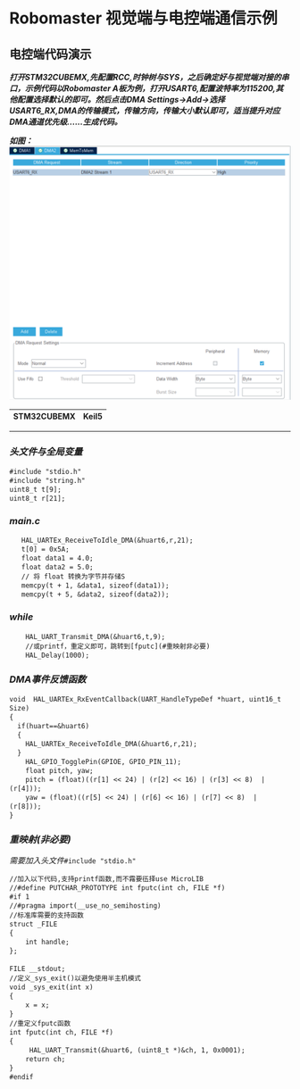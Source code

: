 # Robomaster 视觉端与电控端通信示例
## 电控端代码演示
***打开STM32CUBEMX,先配置RCC,时钟树与SYS，之后确定好与视觉端对接的串口，示例代码以Robomaster A板为例，打开USART6,配置波特率为115200,其他配置选择默认的即可。然后点击DMA Settings->Add->选择USART6_RX,DMA的传输模式，传输方向，传输大小默认即可，适当提升对应DMA通道优先级......生成代码。***

***如图：***
![alt text](<屏幕截图 2024-10-03 200428.png>)

STM32CUBEMX|Keil5
-|-

------


### _头文件与全局变量_
```
#include "stdio.h"
#include "string.h"
uint8_t t[9];
uint8_t r[21];
```

### _main.c_
```	
   HAL_UARTEx_ReceiveToIdle_DMA(&huart6,r,21);		
   t[0] = 0x5A;
   float data1 = 4.0;
   float data2 = 5.0;
   // 将 float 转换为字节并存储S
   memcpy(t + 1, &data1, sizeof(data1));
   memcpy(t + 5, &data2, sizeof(data2));
```

### _while_
```
    HAL_UART_Transmit_DMA(&huart6,t,9);	
    //或printf，重定义即可，跳转到[fputc](#重映射非必要)
	HAL_Delay(1000);
```

### _DMA事件反馈函数_
```
void  HAL_UARTEx_RxEventCallback(UART_HandleTypeDef *huart, uint16_t Size)
{
  if(huart==&huart6)
  {
    HAL_UARTEx_ReceiveToIdle_DMA(&huart6,r,21);			
  }
	HAL_GPIO_TogglePin(GPIOE, GPIO_PIN_11);
	float pitch, yaw;
    pitch = (float)((r[1] << 24) | (r[2] << 16) | (r[3] << 8)  | (r[4]));
    yaw = (float)((r[5] << 24) | (r[6] << 16) | (r[7] << 8)  | (r[8]));
}
```
### _重映射(非必要)_
_需要加入头文件_``#include "stdio.h"``

```
//加入以下代码,支持printf函数,而不霿要鿉择use MicroLIB	  
//#define PUTCHAR_PROTOTYPE int fputc(int ch, FILE *f)	
#if 1
//#pragma import(__use_no_semihosting)             
//标准库需要的支持函数                 
struct _FILE
{ 
	int handle; 
}; 
 
FILE __stdout;       
//定义_sys_exit()以避免使用半主机模式    
void _sys_exit(int x) 
{ 
	x = x; 
} 
//重定义fputc函数 
int fputc(int ch, FILE *f)
{ 	
	 HAL_UART_Transmit(&huart6, (uint8_t *)&ch, 1, 0x0001);  
	return ch;
}
#endif 
 ```

